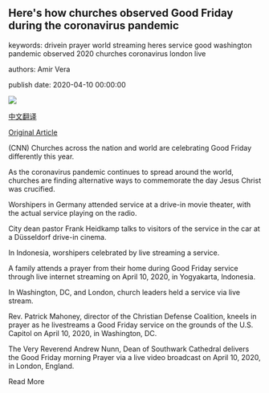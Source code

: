## Here's how churches observed Good Friday during the coronavirus pandemic

keywords: drivein prayer world streaming heres service good washington pandemic observed 2020 churches coronavirus london live

authors: Amir Vera

publish date: 2020-04-10 00:00:00

![](https://cdn.cnn.com/cnnnext/dam/assets/200410152832-03-good-friday-coronavirus-super-tease.jpg)

[中文翻译](Here%27s%20how%20churches%20observed%20Good%20Friday%20during%20the%20coronavirus%20pandemic_zh.md)

[Original Article](https://edition.cnn.com/2020/04/10/us/good-friday-coronavirus-pandemic/index.html)

(CNN) Churches across the nation and world are celebrating Good Friday differently this year.

As the coronavirus pandemic continues to spread around the world, churches are finding alternative ways to commemorate the day Jesus Christ was crucified.

Worshipers in Germany attended service at a drive-in movie theater, with the actual service playing on the radio.

City dean pastor Frank Heidkamp talks to visitors of the service in the car at a Düsseldorf drive-in cinema.

In Indonesia, worshipers celebrated by live streaming a service.

A family attends a prayer from their home during Good Friday service through live internet streaming on April 10, 2020, in Yogyakarta, Indonesia.

In Washington, DC, and London, church leaders held a service via live stream.

Rev. Patrick Mahoney, director of the Christian Defense Coalition, kneels in prayer as he livestreams a Good Friday service on the grounds of the U.S. Capitol on April 10, 2020, in Washington, DC.

The Very Reverend Andrew Nunn, Dean of Southwark Cathedral delivers the Good Friday morning Prayer via a live video broadcast on April 10, 2020, in London, England.

Read More